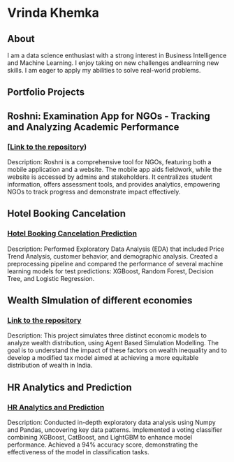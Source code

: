 # Vrinda Khemka
## About
I am a data science enthusiast with a strong interest in Business Intelligence and Machine Learning. I enjoy taking on new challenges andlearning new skills. I am eager to apply my abilities to solve real-world problems.
## 

## Portfolio Projects

## Roshni: Examination App for NGOs - Tracking and Analyzing Academic Performance

### [[Link to the repository](https://github.com/dikshantks/roshni/tree/evaluator-page))

Description: Roshni is a comprehensive tool for NGOs, featuring both a mobile application and a website. The mobile app aids fieldwork, while the website is accessed by admins and stakeholders. It centralizes student information, offers assessment tools, and provides analytics, empowering NGOs to track progress and demonstrate impact effectively.

## Hotel Booking Cancelation

### [Hotel Booking Cancelation Prediction](https://github.com/VrindaKhemka/Portfolio-Projects/blob/main/Nutrition%20Analysis%20of%20McDonald's%20Menu.ipynb)

Description: Performed Exploratory Data Analysis (EDA) that included Price Trend Analysis, customer behavior, and demographic analysis. Created a preprocessing pipeline and compared the performance of several machine learning models for test predictions: XGBoost, Random Forest, Decision Tree, and Logistic Regression.

## Wealth SImulation of different economies

### [Link to the repository](https://github.com/VrindaKhemka/WealthSimulation)

Description: This project simulates three distinct economic models to analyze wealth distribution, using Agent Based Simulation Modelling. The goal is to understand the impact of these factors on wealth inequality and to develop a modified tax model aimed at achieving a more equitable distribution of wealth in India.

## HR Analytics and Prediction

### [HR Analytics and Prediction](https://github.com/VrindaKhemka/Portfolio-Projects/blob/main/hr-analytics.ipynb)

Description: Conducted in-depth exploratory data analysis using Numpy and Pandas, uncovering key data patterns. Implemented a voting classifier combining XGBoost, CatBoost, and LightGBM to enhance model performance. Achieved a 94% accuracy score, demonstrating the effectiveness of the model in classification tasks.

